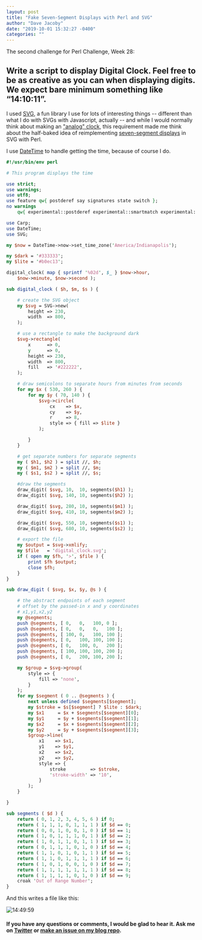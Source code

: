 ```yaml
---
layout: post
title: "Fake Seven-Segment Displays with Perl and SVG"
author: "Dave Jacoby"
date: "2019-10-01 15:32:27 -0400"
categories: ""
---
```


The second challenge for Perl Challenge, Week 28:

## Write a script to display **Digital Clock**. Feel free to be as creative as you can when displaying digits. We expect bare minimum something like **“14:10:11”**.

I used [SVG](https://metacpan.org/pod/SVG), a fun library I use for lots of interesting things -- different than what I do with SVGs with Javascript, actually -- and while I would normally think about making an ["analog" clock](https://jacoby.github.io/2019/09/13/scaled-vector-graphics-on-the-web-for-fun-and.html), this requirement made me think about the half-baked idea of reimplementing [seven-segment displays](https://en.wikipedia.org/wiki/Seven-segment_display) in SVG with Perl.

I use [DateTime](https://metacpan.org/pod/DateTime) to handle getting the time, because of course I do.

```perl
#!/usr/bin/env perl

# This program displays the time

use strict;
use warnings;
use utf8;
use feature qw{ postderef say signatures state switch };
no warnings
    qw{ experimental::postderef experimental::smartmatch experimental::signatures };

use Carp;
use DateTime;
use SVG;

my $now = DateTime->now->set_time_zone('America/Indianapolis');

my $dark = '#333333';
my $lite = '#b0ec13';

digital_clock( map { sprintf '%02d', $_ } $now->hour,
    $now->minute, $now->second );

sub digital_clock ( $h, $m, $s ) {

    # create the SVG object
    my $svg = SVG->new(
        height => 230,
        width  => 800,
    );

    # use a rectangle to make the background dark
    $svg->rectangle(
        x      => 0,
        y      => 0,
        height => 230,
        width  => 800,
        fill   => '#222222',
    );

    # draw semicolons to separate hours from minutes from seconds
    for my $x ( 530, 260 ) {
        for my $y ( 70, 140 ) {
            $svg->circle(
                cx    => $x,
                cy    => $y,
                r     => 8,
                style => { fill => $lite }
            );

        }
    }

    # get separate numbers for separate segments
    my ( $h1, $h2 ) = split //, $h;
    my ( $m1, $m2 ) = split //, $m;
    my ( $s1, $s2 ) = split //, $s;

    #draw the segments
    draw_digit( $svg, 10,  10, segments($h1) );
    draw_digit( $svg, 140, 10, segments($h2) );

    draw_digit( $svg, 280, 10, segments($m1) );
    draw_digit( $svg, 410, 10, segments($m2) );

    draw_digit( $svg, 550, 10, segments($s1) );
    draw_digit( $svg, 680, 10, segments($s2) );

    # export the file
    my $output = $svg->xmlify;
    my $file   = 'digital_clock.svg';
    if ( open my $fh, '>', $file ) {
        print $fh $output;
        close $fh;
    }
}

sub draw_digit ( $svg, $x, $y, @s ) {

    # the abstract endpoints of each segment
    # offset by the passed-in x and y coordinates
    # x1,y1,x2,y2
    my @segments;
    push @segments, [ 0,   0,   100, 0 ];
    push @segments, [ 0,   0,   0,   100 ];
    push @segments, [ 100, 0,   100, 100 ];
    push @segments, [ 0,   100, 100, 100 ];
    push @segments, [ 0,   100, 0,   200 ];
    push @segments, [ 100, 100, 100, 200 ];
    push @segments, [ 0,   200, 100, 200 ];

    my $group = $svg->group(
        style => {
            fill => 'none',
        }
    );
    for my $segment ( 0 .. @segments ) {
        next unless defined $segments[$segment];
        my $stroke = $s[$segment] ? $lite : $dark;
        my $x1     = $x + $segments[$segment][0];
        my $y1     = $y + $segments[$segment][1];
        my $x2     = $x + $segments[$segment][2];
        my $y2     = $y + $segments[$segment][3];
        $group->line(
            x1    => $x1,
            y1    => $y1,
            x2    => $x2,
            y2    => $y2,
            style => {
                stroke         => $stroke,
                'stroke-width' => '10',
            }
        );
    }

}

sub segments ( $d ) {
    return ( 0, 1, 2, 3, 4, 5, 6 ) if 0;
    return ( 1, 1, 1, 0, 1, 1, 1 ) if $d == 0;
    return ( 0, 0, 1, 0, 0, 1, 0 ) if $d == 1;
    return ( 1, 0, 1, 1, 1, 0, 1 ) if $d == 2;
    return ( 1, 0, 1, 1, 0, 1, 1 ) if $d == 3;
    return ( 0, 1, 1, 1, 0, 1, 0 ) if $d == 4;
    return ( 1, 1, 0, 1, 0, 1, 1 ) if $d == 5;
    return ( 1, 1, 0, 1, 1, 1, 1 ) if $d == 6;
    return ( 1, 0, 1, 0, 0, 1, 0 ) if $d == 7;
    return ( 1, 1, 1, 1, 1, 1, 1 ) if $d == 8;
    return ( 1, 1, 1, 1, 0, 1, 0 ) if $d == 9;
    croak 'Out of Range Number';
}
```

And this writes a file like this:

![14:49:59](https://jacoby.github.io/images/digital_clock.svg)

#### If you have any questions or comments, I would be glad to hear it. Ask me on [Twitter](https://twitter.com/jacobydave) or [make an issue on my blog repo](https://github.com/jacoby/jacoby.github.io).
